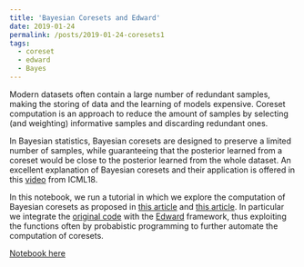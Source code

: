 ```yaml
---
title: 'Bayesian Coresets and Edward'
date: 2019-01-24
permalink: /posts/2019-01-24-coresets1
tags:
  - coreset
  - edward
  - Bayes
---
```


Modern datasets often contain a large number of redundant samples, making the storing of data and the learning of models expensive. Coreset computation is an approach to reduce the amount of samples by selecting (and weighting) informative samples and discarding redundant ones. 

In Bayesian statistics, Bayesian coresets are designed to preserve a limited number of samples, while guaranteeing that the posterior learned from a coreset would be close to the posterior learned from the whole dataset. An excellent explanation of Bayesian coresets and their application is offered in this [video](https://www.youtube.com/watch?v=Moo4-KR5qNg) from ICML18.

In this notebook, we run a tutorial in which we explore the computation of Bayesian coresets as proposed in [this article](https://arxiv.org/abs/1710.05053) and [this article](https://arxiv.org/abs/1802.01737). In particular we integrate the [original code](https://github.com/trevorcampbell/bayesian-coresets) with the [Edward](http://edwardlib.org/) framework, thus exploiting the functions often by probabistic programming to further automate the computation of coresets. 

[Notebook here](https://nbviewer.jupyter.org/github/FMZennaro/BayesianCoresets-Edward/blob/master/1.%20BayesianCoresets%20-%20Example%20with%20Edward.ipynb)

[ ](https://emilykesling.github.io/)

